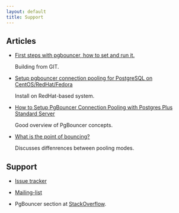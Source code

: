 ```yaml
---
layout: default
title: Support
---
```


## Articles

- [First steps with pgbouncer, how to set and run it.](http://michael.otacoo.com/postgresql-2/first-steps-with-pgbouncer-how-to-set-and-run-it/)

  Building from GIT.

- [Setup pgbouncer connection pooling for PostgreSQL on CentOS/RedHat/Fedora](https://opensourcedbms.com/dbms/setup-pgbouncer-connection-pooling-for-postgresql-on-centosredhatfedora/)

  Install on RedHat-based system.

- [How to Setup PgBouncer Connection Pooling with Postgres Plus Standard Server](http://www.enterprisedb.com/resources-community/tutorials-quickstarts/all-platforms/how-setup-pgbouncer-connection-pooling-postg)

  Good overview of PgBouncer concepts.

- [What is the point of bouncing?](http://www.depesz.com/2012/12/02/what-is-the-point-of-bouncing/)

  Discusses diffenrences between pooling modes.

## Support

- [Issue tracker](https://github.com/pgbouncer/pgbouncer/issues)

- [Mailing-list](http://lists.pgfoundry.org/mailman/listinfo/pgbouncer-general)

- PgBouncer section at [StackOverflow](https://stackoverflow.com/questions/tagged/pgbouncer).

